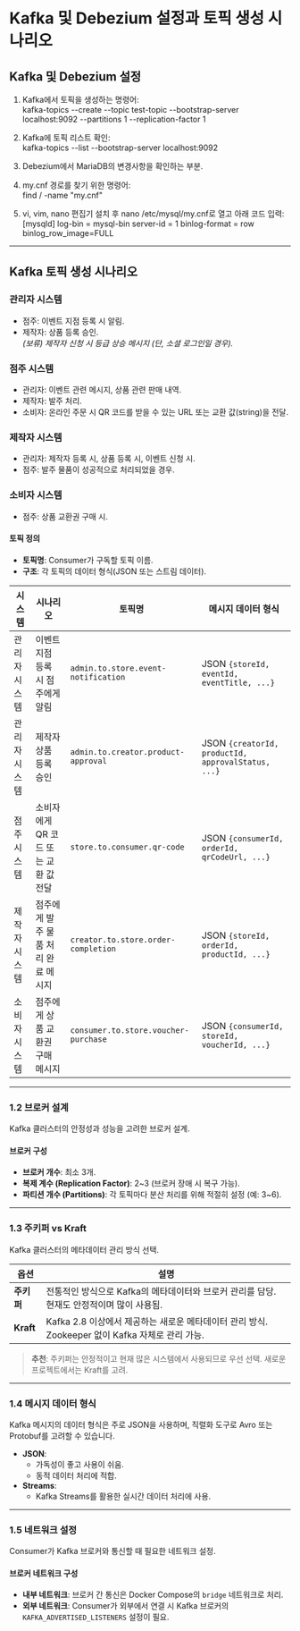 # Kafka 및 Debezium 설정과 토픽 생성 시나리오

## Kafka 및 Debezium 설정

1. Kafka에서 토픽을 생성하는 명령어:  
   kafka-topics --create --topic test-topic --bootstrap-server localhost:9092 --partitions 1 --replication-factor 1

2. Kafka에 토픽 리스트 확인:  
   kafka-topics --list --bootstrap-server localhost:9092

3. Debezium에서 MariaDB의 변경사항을 확인하는 부분.

4. my.cnf 경로를 찾기 위한 명령어:  
   find / -name "my.cnf"

5. vi, vim, nano 편집기 설치 후 nano /etc/mysql/my.cnf로 열고 아래 코드 입력:
[mysqld]
log-bin = mysql-bin
server-id = 1
binlog-format = row
binlog_row_image=FULL


---

## Kafka 토픽 생성 시나리오

### 관리자 시스템
- 점주: 이벤트 지점 등록 시 알림.
- 제작자: 상품 등록 승인.  
*(보류) 제작자 신청 시 등급 상승 메시지 (단, 소셜 로그인일 경우).*

### 점주 시스템
- 관리자: 이벤트 관련 메시지, 상품 관련 판매 내역.
- 제작자: 발주 처리.
- 소비자: 온라인 주문 시 QR 코드를 받을 수 있는 URL 또는 교환 값(string)을 전달.

### 제작자 시스템
- 관리자: 제작자 등록 시, 상품 등록 시, 이벤트 신청 시.
- 점주: 발주 물품이 성공적으로 처리되었을 경우.

### 소비자 시스템
- 점주: 상품 교환권 구매 시.

#### 토픽 정의
- **토픽명**: Consumer가 구독할 토픽 이름.
- **구조**: 각 토픽의 데이터 형식(JSON 또는 스트림 데이터).

| 시스템       | 시나리오                                   | 토픽명                              | 메시지 데이터 형식                          |
|--------------|--------------------------------------------|--------------------------------------|--------------------------------------------|
| 관리자 시스템 | 이벤트 지점 등록 시 점주에게 알림          | `admin.to.store.event-notification` | JSON `{storeId, eventId, eventTitle, ...}` |
| 관리자 시스템 | 제작자 상품 등록 승인                     | `admin.to.creator.product-approval` | JSON `{creatorId, productId, approvalStatus, ...}` |
| 점주 시스템   | 소비자에게 QR 코드 또는 교환 값 전달        | `store.to.consumer.qr-code`         | JSON `{consumerId, orderId, qrCodeUrl, ...}` |
| 제작자 시스템 | 점주에게 발주 물품 처리 완료 메시지         | `creator.to.store.order-completion` | JSON `{storeId, orderId, productId, ...}` |
| 소비자 시스템 | 점주에게 상품 교환권 구매 메시지           | `consumer.to.store.voucher-purchase`| JSON `{consumerId, storeId, voucherId, ...}` |

---

### 1.2 브로커 설계
Kafka 클러스터의 안정성과 성능을 고려한 브로커 설계.

#### 브로커 구성
- **브로커 개수**: 최소 3개.
- **복제 계수 (Replication Factor)**: 2~3 (브로커 장애 시 복구 가능).
- **파티션 개수 (Partitions)**: 각 토픽마다 분산 처리를 위해 적절히 설정 (예: 3~6).

---

### 1.3 주키퍼 vs Kraft
Kafka 클러스터의 메타데이터 관리 방식 선택.

| **옵션**  | **설명**                                                                                     |
|-----------|---------------------------------------------------------------------------------------------|
| **주키퍼** | 전통적인 방식으로 Kafka의 메타데이터와 브로커 관리를 담당. 현재도 안정적이며 많이 사용됨.         |
| **Kraft**  | Kafka 2.8 이상에서 제공하는 새로운 메타데이터 관리 방식. Zookeeper 없이 Kafka 자체로 관리 가능. |

> **추천**: 주키퍼는 안정적이고 현재 많은 시스템에서 사용되므로 우선 선택. 새로운 프로젝트에서는 Kraft를 고려.

---

### 1.4 메시지 데이터 형식
Kafka 메시지의 데이터 형식은 주로 JSON을 사용하며, 직렬화 도구로 Avro 또는 Protobuf를 고려할 수 있습니다.

- **JSON**:
  - 가독성이 좋고 사용이 쉬움.
  - 동적 데이터 처리에 적합.
- **Streams**:
  - Kafka Streams를 활용한 실시간 데이터 처리에 사용.

---

### 1.5 네트워크 설정
Consumer가 Kafka 브로커와 통신할 때 필요한 네트워크 설정.

#### 브로커 네트워크 구성
- **내부 네트워크**: 브로커 간 통신은 Docker Compose의 `bridge` 네트워크로 처리.
- **외부 네트워크**: Consumer가 외부에서 연결 시 Kafka 브로커의 `KAFKA_ADVERTISED_LISTENERS` 설정이 필요.

